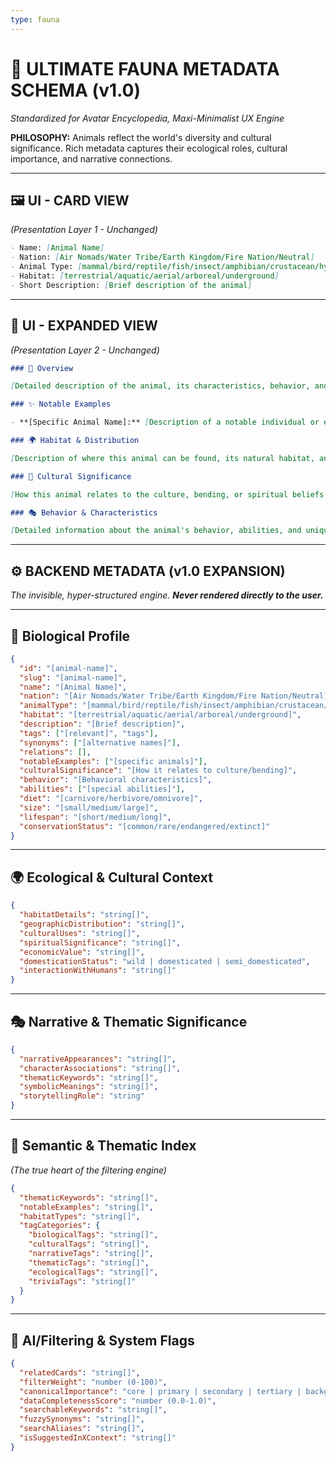 ```yaml
---
type: fauna
---
```


# 🐾 ULTIMATE FAUNA METADATA SCHEMA (v1.0)

*Standardized for Avatar Encyclopedia, Maxi-Minimalist UX Engine*

**PHILOSOPHY:** Animals reflect the world's diversity and cultural significance. Rich metadata captures their ecological roles, cultural importance, and narrative connections.

---

## 🖼️ UI - CARD VIEW

*(Presentation Layer 1 - Unchanged)*

```md
- Name: [Animal Name]
- Nation: [Air Nomads/Water Tribe/Earth Kingdom/Fire Nation/Neutral]
- Animal Type: [mammal/bird/reptile/fish/insect/amphibian/crustacean/hybrid]
- Habitat: [terrestrial/aquatic/aerial/arboreal/underground]
- Short Description: [Brief description of the animal]
```

---

## 📖 UI - EXPANDED VIEW

*(Presentation Layer 2 - Unchanged)*

```md
### 📖 Overview

[Detailed description of the animal, its characteristics, behavior, and significance in the Avatar world]

### ✨ Notable Examples

- **[Specific Animal Name]:** [Description of a notable individual or example of this species]

### 🌍 Habitat & Distribution

[Description of where this animal can be found, its natural habitat, and geographical distribution]

### 🔗 Cultural Significance

[How this animal relates to the culture, bending, or spiritual beliefs of the world]

### 🎭 Behavior & Characteristics

[Detailed information about the animal's behavior, abilities, and unique characteristics]
```

---

## ⚙️ BACKEND METADATA (v1.0 EXPANSION)

*The invisible, hyper-structured engine. **Never rendered directly to the user.***

---

## 🧬 Biological Profile

```json
{
  "id": "[animal-name]",
  "slug": "[animal-name]",
  "name": "[Animal Name]",
  "nation": "[Air Nomads/Water Tribe/Earth Kingdom/Fire Nation/Neutral]",
  "animalType": "[mammal/bird/reptile/fish/insect/amphibian/crustacean/hybrid]",
  "habitat": "[terrestrial/aquatic/aerial/arboreal/underground]",
  "description": "[Brief description]",
  "tags": ["[relevant]", "tags"],
  "synonyms": ["[alternative names]"],
  "relations": [],
  "notableExamples": ["[specific animals]"],
  "culturalSignificance": "[How it relates to culture/bending]",
  "behavior": "[Behavioral characteristics]",
  "abilities": ["[special abilities]"],
  "diet": "[carnivore/herbivore/omnivore]",
  "size": "[small/medium/large]",
  "lifespan": "[short/medium/long]",
  "conservationStatus": "[common/rare/endangered/extinct]"
}
```

---

## 🌍 Ecological & Cultural Context

```json
{
  "habitatDetails": "string[]",
  "geographicDistribution": "string[]",
  "culturalUses": "string[]",
  "spiritualSignificance": "string[]",
  "economicValue": "string[]",
  "domesticationStatus": "wild | domesticated | semi_domesticated",
  "interactionWithHumans": "string[]"
}
```

---

## 🎭 Narrative & Thematic Significance

```json
{
  "narrativeAppearances": "string[]",
  "characterAssociations": "string[]",
  "thematicKeywords": "string[]",
  "symbolicMeanings": "string[]",
  "storytellingRole": "string"
}
```

---

## 🧱 Semantic & Thematic Index

*(The true heart of the filtering engine)*

```json
{
  "thematicKeywords": "string[]",
  "notableExamples": "string[]",
  "habitatTypes": "string[]",
  "tagCategories": {
    "biologicalTags": "string[]",
    "culturalTags": "string[]",
    "narrativeTags": "string[]",
    "thematicTags": "string[]",
    "ecologicalTags": "string[]",
    "triviaTags": "string[]"
  }
}
```

---

## 🔮 AI/Filtering & System Flags

```json
{
  "relatedCards": "string[]",
  "filterWeight": "number (0-100)",
  "canonicalImportance": "core | primary | secondary | tertiary | background",
  "dataCompletenessScore": "number (0.0-1.0)",
  "searchableKeywords": "string[]",
  "fuzzySynonyms": "string[]",
  "searchAliases": "string[]",
  "isSuggestedInXContext": "string[]"
}
```
